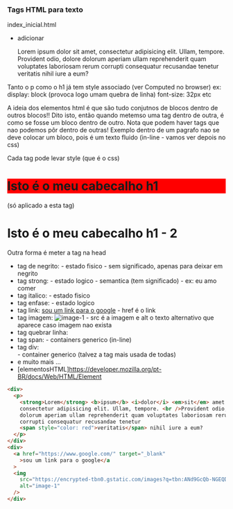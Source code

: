 ### Tags HTML para texto

index_inicial.html

- adicionar <p>
  Lorem ipsum dolor sit amet, consectetur adipisicing elit. Ullam, tempore.
  Provident odio, dolore dolorum aperiam ullam reprehenderit quam voluptates
  laboriosam rerum corrupti consequatur recusandae tenetur veritatis nihil
  iure a eum?
    </p>

Tanto o p como o h1 já tem style associado (ver Computed no browser)
ex:
display: block (provoca logo umam quebra de linha)
font-size: 32px
etc

A ideia dos elementos html é que são tudo conjutnos de blocos dentro de outros
blocos!!
Dito isto, então quando metemso uma tag dentro de outra, é como se fosse um
bloco dentro de outro. Nota que podem haver tags que nao podemos pôr dentro de outras!
Exemplo dentro de um pagrafo nao se deve colocar um bloco, pois é um texto fluido (in-line - vamos ver depois no css)

Cada tag pode levar style (que é o css)

<h1 style="background-color: red">Isto é o meu cabecalho h1</h1> (só aplicado a esta tag)
<h1>Isto é o meu cabecalho h1 - 2</h1>

Outra forma é meter a tag <style></style> na head

- tag de negrito: <b></b> - estado fisico - sem significado, apenas para deixar em negrito
- tag strong: <strong></strong> - estado logico - semantica (tem significado) - ex: eu amo comer
- tag italico: <i></i> - estado fisico
- tag enfase: <em></em> - estado logico
- tag link: <a href="https://www.google.com/">sou um link para o google</a> - href é o link
- tag imagem: <img src="https://encrypted-tbn0.gstatic.com/images?q=tbn:ANd9GcQb-NGEQDekk2BwsllLjk4tcIM_BPIzXECdsg&s" alt="image-1" /> - src é a imagem e alt o texto alternativo que aparece caso imagem nao exista
- tag quebrar linha: <br />
- tag span: <span></span> - containers generico (in-line)
- tag div: <div></div> - container generico (talvez a tag mais usada de todas)
- e muito mais ...
- [elementosHTML]https://developer.mozilla.org/pt-BR/docs/Web/HTML/Element

```html
<div>
  <p>
    <strong>Lorem</strong> <b>ipsum</b> <i>dolor</i> <em>sit</em> amet,
    consectetur adipisicing elit. Ullam, tempore. <br />Provident odio, dolore
    dolorum aperiam ullam reprehenderit quam voluptates laboriosam rerum
    corrupti consequatur recusandae tenetur
    <span style="color: red">veritatis</span> nihil iure a eum?
  </p>
</div>
<div>
  <a href="https://www.google.com/" target="_blank"
    >sou um link para o google</a
  >
  <img
    src="https://encrypted-tbn0.gstatic.com/images?q=tbn:ANd9GcQb-NGEQDekk2BwsllLjk4tcIM_BPIzXECdsg&s"
    alt="image-1"
  />
</div>
```
